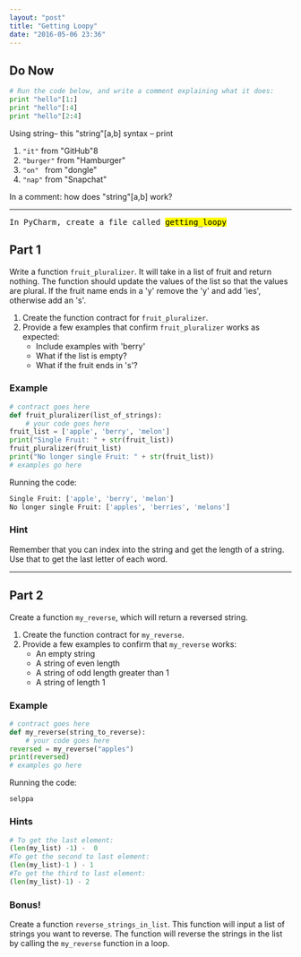 ```yaml
---
layout: "post"
title: "Getting Loopy"
date: "2016-05-06 23:36"
---
```


## Do Now
```python
# Run the code below, and write a comment explaining what it does:
print "hello"[1:]
print "hello"[:4]
print "hello"[2:4]
```
Using string– this "string"[a,b]  syntax – print

1. `"it"` from "GitHub"8
2. `"burger"` from "Hamburger"
3. `"on" ` from "dongle"
4. `"nap"` from "Snapchat"

In a comment: how does "string"[a,b] work?


---

<span class="mega-octicon octicon-file-code"></span>
<kbd>In PyCharm, create a file called <mark>getting_loopy</mark></kbd>


## Part 1
Write a function `fruit_pluralizer`. It will take in a list of fruit and return nothing. The function should update the values of the list so that the values are plural. If the fruit name ends in a 'y' remove the 'y' and add 'ies', otherwise add an 's'.

1. Create the function contract for `fruit_pluralizer`.
2. Provide a few examples that confirm `fruit_pluralizer` works as expected:
	* Include examples with 'berry'
	* What if the list is empty?
	* What if the fruit ends in 's'?

### Example

```python
# contract goes here
def fruit_pluralizer(list_of_strings):
	# your code goes here
fruit_list = ['apple', 'berry', 'melon']
print("Single Fruit: " + str(fruit_list))
fruit_pluralizer(fruit_list)
print("No longer single Fruit: " + str(fruit_list))
# examples go here
```

Running the code:

```python
Single Fruit: ['apple', 'berry', 'melon']
No longer single Fruit: ['apples', 'berries', 'melons']

```

### Hint
Remember that you can index into the string and get the length of a string. Use that to get the last letter of each word.

---

## Part 2
Create a function `my_reverse`, which will return a reversed string.

1. Create the function contract for `my_reverse`.
2. Provide a few examples to confirm that `my_reverse` works:
	* An empty string
	* A string of even length
	* A string of odd length greater than 1
	* A string of length 1

### Example

```python
# contract goes here
def my_reverse(string_to_reverse):
	# your code goes here
reversed = my_reverse("apples")
print(reversed)
# examples go here
```

Running the code:

`selppa`

### <span class="mega-octicon octicon-light-bulb"></span> Hints

```python
# To get the last element:
(len(my_list) -1) -  0
#To get the second to last element:
(len(my_list)-1 ) - 1
#To get the third to last element:
(len(my_list)-1) - 2
```

### Bonus!
Create a function `reverse_strings_in_list`. This function will input a list of strings you want to reverse. The function will reverse the strings in the list by calling the `my_reverse` function in a loop.
